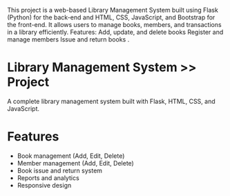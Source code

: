 This project is a web-based Library Management System built using Flask (Python) for the back-end and HTML, CSS, JavaScript, and Bootstrap for the front-end. It allows users to manage books, members, and transactions in a library efficiently.  Features: Add, update, and delete books  Register and manage members  Issue and return books .
# Library Management System  >> Project

A complete library management system built with Flask, HTML, CSS, and JavaScript.

# Features

- Book management (Add, Edit, Delete)
- Member management (Add, Edit, Delete)
- Book issue and return system
- Reports and analytics
- Responsive design

